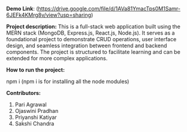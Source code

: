 **Demo Link**: (https://drive.google.com/file/d/1AVa81YmacTps0M1Samr-6JEFk4KMrg8v/view?usp=sharing)

**Project description:**
This is a full-stack web application built using the MERN stack (MongoDB, Express.js, React.js, Node.js). It serves as a foundational project to demonstrate CRUD operations, user interface design, and seamless integration between frontend and backend components. The project is structured to facilitate learning and can be extended for more complex applications.

**How to run the project:**

npm i (npm i is for installing all the node modules)

**Contributors:** 
1. Pari Agrawal
2. Ojaswini Pradhan
3. Priyanshi Katiyar
4. Sakshi Chandra

